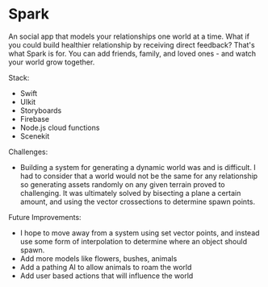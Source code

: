 # Spark

An social app that models your relationships one world at a time. What if you could build healthier relationship by receiving direct feedback? That's what Spark is for. You can add friends, family, and loved ones - and watch your world grow together.

Stack:
 - Swift
 - UIkit
 - Storyboards
 - Firebase
 - Node.js cloud functions
 - Scenekit

Challenges:
- Building a system for generating a dynamic world was and is difficult. I had to consider that a world would not be the same for any relationship so generating assets randomly on any given terrain proved to challenging. It was ultimately solved by bisecting a plane a certain amount, and using the vector crossections to determine spawn points.

Future Improvements:
- I hope to move away from a system using set vector points, and instead use some form of interpolation to determine where an object should spawn.
- Add more models like flowers, bushes, animals
- Add a pathing AI to allow animals to roam the world
- Add user based actions that will influence the world
